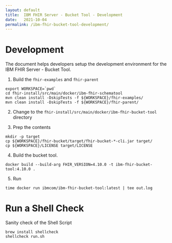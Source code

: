 ```yaml
---
layout: default
title:  IBM FHIR Server - Bucket Tool - Development
date:   2021-10-04
permalink: /ibm-fhir-bucket-tool-development/
---
```


# Development

The document helps developers setup the development environment for the IBM FHIR Server - Bucket Tool. 

1. Build the `fhir-examples` and `fhir-parent`

``` shell
export WORKSPACE=`pwd`
cd fhir-install/src/main/docker/ibm-fhir-schematool
mvn clean install -DskipTests -f ${WORKSPACE}/fhir-examples/
mvn clean install -DskipTests -f ${WORKSPACE}/fhir-parent/
```

2. Change to the `fhir-install/src/main/docker/ibm-fhir-bucket-tool` directory

3. Prep the contents

``` shell
mkdir -p target
cp ${WORKSPACE}/fhir-bucket/target/fhir-bucket-*-cli.jar target/
cp ${WORKSPACE}/LICENSE target/LICENSE
```

4. Build the bucket tool. 

``` shell
docker build --build-arg FHIR_VERSION=4.10.0 -t ibm-fhir-bucket-tool:4.10.0 .
```

5. Run

``` shell
time docker run ibmcom/ibm-fhir-bucket-tool:latest | tee out.log
```

# Run a Shell Check 

Sanity check of the Shell Script

```
brew install shellcheck
shellcheck run.sh
```